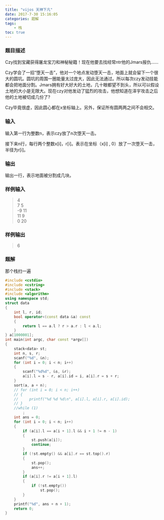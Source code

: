 ```yaml
---
title: "vijos 天神下凡"
date: 2017-7-30 15:16:05
categories: 题解
tags:
    - 栈
toc: true
---
```


### 题目描述
Czy找到宝藏获得屠龙宝刀和神秘秘籍！现在他要去找经常ntr他的Jmars报仇……


Czy学会了一招“堕天一击”，他对一个地点发动堕天一击，地面上就会留下一个很大的圆坑。圆坑的周围一圈能量太过庞大，因此无法通过。所以每次czy发动技能都会把地面分割。Jmars拥有好大好大的土地，几十眼都望不到头，所以可以假设土地的大小是无限大。现在czy对他发动了猛烈的攻击，他想知道在泽宇攻击之后他的土地被切成几份了?
<!--more-->
Czy毕竟很虚，因此圆心都在x坐标轴上。另外，保证所有圆两两之间不会相交。


### 输入
输入第一行为整数n，表示czy放了n次堕天一击。

接下来n行，每行两个整数x[i]，r[i]。表示在坐标（x[i] , 0）放了一次堕天一击，半径为r[i]。

### 输出
输出一行，表示地面被分割成几块。

### 样例输入
>4  
7 5  
-9 11  
11 9  
0 20  

### 样例输出
>6  

### 题解

那个栈扫一遍

```c++
#include <cstdio>
#include <cstring>
#include <stack>
#include <algorithm>
using namespace std;
struct data
{
    int l, r, id;
    bool operator<(const data &a) const
    {
        return l == a.l ? r > a.r : l < a.l;
    }
} a[1000001];
int main(int argc, char const *argv[])
{
    stack<data> st;
    int n, s, r;
    scanf("%d", &n);
    for (int i = 0; i < n; i++)
    {
        scanf("%d%d", &s, &r);
        a[i].l = s - r, a[i].id = i, a[i].r = s + r;
    }
    sort(a, a + n);
    // for (int i = 0; i < n; i++)
    // {
    //     printf("%d %d %d\n", a[i].l, a[i].r, a[i].id);
    // }
    //while (1)
        ;
    int ans = 0;
    for (int i = 0; i < n; i++)
    {
        if (a[i].l == a[i + 1].l && i + 1 != n - 1)
        {
            st.push(a[i]);
            continue;
        }
        if (!st.empty() && a[i].r == st.top().r)
        {
            st.pop();
            ans++;
        }
        if (a[i].r != a[i + 1].l)
        {
            if (!st.empty())
                st.pop();
        }
    }
    printf("%d", ans + n + 1);
    return 0;
}
```

